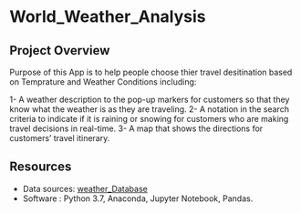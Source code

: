 # World_Weather_Analysis

## Project Overview

Purpose of this App is to help people choose thier travel desitination based on Temprature and Weather Conditions including:

1- A weather description to the pop-up markers for customers so that they know what the weather is as they are traveling.
2- A notation in the search criteria to indicate if it is raining or snowing for customers who are making travel decisions in real-time.
3- A map that shows the directions for customers’ travel itinerary.

## Resources

- Data sources: [weather_Database](/weather_Database/WeatherPy_Database.csv)
- Software : Python 3.7, Anaconda, Jupyter Notebook, Pandas.
